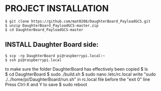 # PROJECT INSTALLATION
	$ git clone https://github.com/mat0208/DaughterBoard_PayloadGCS.git
	$ unzip DaughterBoard_PayloadGCS-master.zip
	$ cd DaughterBoard_PayloadGCS-master
## INSTALL Daughter Board side:
	$ scp -rp DaughterBoard pi@raspberrypi.local:~
	$ ssh pi@raspberrypi.local
to make sure the folder DaughterBoard has effectively been copied
	$ ls  
	$ cd DaughterBoard
	$ sudo ./build.sh
	$ sudo nano /etc/rc.local
write "sudo ./../home/pi/DaughterBoard/run.sh" in rc.local file before the "exit 0" line
Press Ctrl-X and Y to save
	$ sudo reboot



